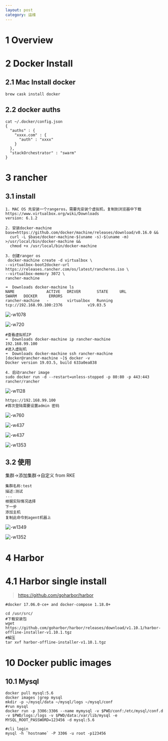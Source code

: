 ```yaml
---
layout: post
category: 运维
---
```


# 1 Overview
# 2 Docker Install
## 2.1 Mac Install docker

```
brew cask install docker
```

## 2.2 docker auths

```
cat ~/.docker/config.json
{
  "auths" : {
    "xxxx.com" : {
      "auth" : "xxxx"
    }
  },
  "stackOrchestrator" : "swarm"
}
```
# 3 rancher
## 3.1 install

```
1. MAC OS 先安装一个rangeros，需要先安装个虚拟机，复制到浏览器中下载
https://www.virtualbox.org/wiki/Downloads
version: 6.1.2

2. 安装docker-machine
base=https://github.com/docker/machine/releases/download/v0.16.0 &&
  curl -L $base/docker-machine-$(uname -s)-$(uname -m) >/usr/local/bin/docker-machine &&
  chmod +x /usr/local/bin/docker-machine

3. 创建ranger os
 docker-machine create -d virtualbox \
--virtualbox-boot2docker-url https://releases.rancher.com/os/latest/rancheros.iso \
--virtualbox-memory 3072 \
rancher-machine

➜  Downloads docker-machine ls
NAME              ACTIVE   DRIVER       STATE     URL                         SWARM   DOCKER     ERRORS
rancher-machine   -        virtualbox   Running   tcp://192.168.99.100:2376           v19.03.5
```
![-w1078](/assets/img//15817722333464.jpg)

![-w720](/assets/img//15817722647830.jpg)


```
#查看虚拟机IP
➜  Downloads docker-machine ip rancher-machine
192.168.99.100
#进入虚拟机
➜  Downloads docker-machine ssh rancher-machine
[docker@rancher-machine ~]$ docker -v
Docker version 19.03.5, build 633a0ea838

4. 启动rancher image
sudo docker run -d --restart=unless-stopped -p 80:80 -p 443:443 rancher/rancher
```
![-w1128](/assets/img//15817747503763.jpg)


```
https://192.168.99.100
#首次登陆需要设置admin 密码
```

![-w760](/assets/img//15817750979706.jpg)


![-w437](/assets/img//15817751829012.jpg)


![-w437](/assets/img//15817752055549.jpg)

![-w1353](/assets/img//15817752555891.jpg)

## 3.2 使用
集群->添加集群->自定义 from RKE

```
集群名称:test
描述:测试
...
根据实际情况选择
下一步
添加主机
复制此命令到agent机器上
```

![-w1349](/assets/img//15818536125344.jpg)


![-w1352](/assets/img//15818537479323.jpg)

# 4 Harbor
# 4.1 Harbor single install
> https://github.com/goharbor/harbor


```
#docker 17.06.0-ce+ and docker-compose 1.18.0+ 

cd /usr/src/
#下载安装包
wget https://github.com/goharbor/harbor/releases/download/v1.10.1/harbor-offline-installer-v1.10.1.tgz
#解压
tar xvf harbor-offline-installer-v1.10.1.tgz
```
# 10 Docker public images
## 10.1 Mysql
```
docker pull mysql:5.6
docker images |grep mysql
mkdir -p ~/mysql/data ~/mysql/logs ~/mysql/conf
#run mysql
docker run -p 3306:3306 --name mymysql -v $PWD/conf:/etc/mysql/conf.d -v $PWD/logs:/logs -v $PWD/data:/var/lib/mysql -e MYSQL_ROOT_PASSWORD=123456 -d mysql:5.6

#cli login
mysql -h `hostname` -P 3306 -u root -p123456
```